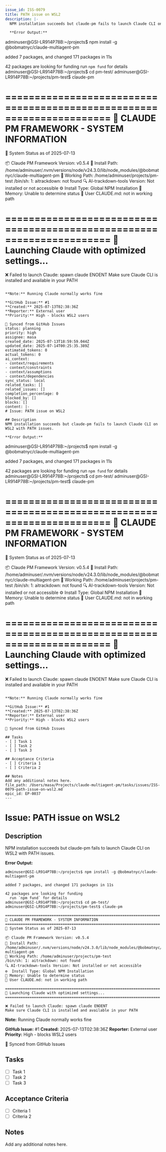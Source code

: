 ```yaml
---
issue_id: ISS-0079
title: PATH issue on WSL2
description: |-
  NPM installation succeeds but claude-pm fails to launch Claude CLI on WSL2 with PATH issues.

  **Error Output:**
  ```
  adminuser@GSI-LR914P78B:~/projects$ npm install -g @bobmatnyc/claude-multiagent-pm

  added 7 packages, and changed 171 packages in 11s

  42 packages are looking for funding
    run `npm fund` for details
  adminuser@GSI-LR914P78B:~/projects$ cd pm-test/
  adminuser@GSI-LR914P78B:~/projects/pm-test$ claude-pm

  ======================================================================
  🚀 CLAUDE PM FRAMEWORK - SYSTEM INFORMATION
  ======================================================================
  📅 System Status as of 2025-07-13

  📦 Claude PM Framework Version: v0.5.4
  📁 Install Path: /home/adminuser/.nvm/versions/node/v24.3.0/lib/node_modules/@bobmatnyc/claude-multiagent-pm
  📂 Working Path: /home/adminuser/projects/pm-test
  /bin/sh: 1: aitrackdown: not found
  🔍 AI-trackdown-tools Version: Not installed or not accessible
  ⚙️  Install Type: Global NPM Installation
  🧠 Memory: Unable to determine status
  📄 User CLAUDE.md: not in working path

  ======================================================================
  🎯 Launching Claude with optimized settings...
  ======================================================================

  ❌ Failed to launch Claude: spawn claude ENOENT
  Make sure Claude CLI is installed and available in your PATH
  ```

  **Note:** Running Claude normally works fine

  **GitHub Issue:** #1
  **Created:** 2025-07-13T02:38:36Z
  **Reporter:** External user
  **Priority:** High - blocks WSL2 users

  🤖 Synced from GitHub Issues
status: planning
priority: high
assignee: masa
created_date: 2025-07-13T18:59:59.044Z
updated_date: 2025-07-14T00:25:35.389Z
estimated_tokens: 0
actual_tokens: 0
ai_context:
  - context/requirements
  - context/constraints
  - context/assumptions
  - context/dependencies
sync_status: local
related_tasks: []
related_issues: []
completion_percentage: 0
blocked_by: []
blocks: []
content: |-
  # Issue: PATH issue on WSL2

  ## Description
  NPM installation succeeds but claude-pm fails to launch Claude CLI on WSL2 with PATH issues.

  **Error Output:**
  ```
  adminuser@GSI-LR914P78B:~/projects$ npm install -g @bobmatnyc/claude-multiagent-pm

  added 7 packages, and changed 171 packages in 11s

  42 packages are looking for funding
    run `npm fund` for details
  adminuser@GSI-LR914P78B:~/projects$ cd pm-test/
  adminuser@GSI-LR914P78B:~/projects/pm-test$ claude-pm

  ======================================================================
  🚀 CLAUDE PM FRAMEWORK - SYSTEM INFORMATION
  ======================================================================
  📅 System Status as of 2025-07-13

  📦 Claude PM Framework Version: v0.5.4
  📁 Install Path: /home/adminuser/.nvm/versions/node/v24.3.0/lib/node_modules/@bobmatnyc/claude-multiagent-pm
  📂 Working Path: /home/adminuser/projects/pm-test
  /bin/sh: 1: aitrackdown: not found
  🔍 AI-trackdown-tools Version: Not installed or not accessible
  ⚙️  Install Type: Global NPM Installation
  🧠 Memory: Unable to determine status
  📄 User CLAUDE.md: not in working path

  ======================================================================
  🎯 Launching Claude with optimized settings...
  ======================================================================

  ❌ Failed to launch Claude: spawn claude ENOENT
  Make sure Claude CLI is installed and available in your PATH
  ```

  **Note:** Running Claude normally works fine

  **GitHub Issue:** #1
  **Created:** 2025-07-13T02:38:36Z
  **Reporter:** External user
  **Priority:** High - blocks WSL2 users

  🤖 Synced from GitHub Issues

  ## Tasks
  - [ ] Task 1
  - [ ] Task 2
  - [ ] Task 3

  ## Acceptance Criteria
  - [ ] Criteria 1
  - [ ] Criteria 2

  ## Notes
  Add any additional notes here.
file_path: /Users/masa/Projects/claude-multiagent-pm/tasks/issues/ISS-0079-path-issue-on-wsl2.md
epic_id: EP-0037
---
```


# Issue: PATH issue on WSL2

## Description
NPM installation succeeds but claude-pm fails to launch Claude CLI on WSL2 with PATH issues.

**Error Output:**
```
adminuser@GSI-LR914P78B:~/projects$ npm install -g @bobmatnyc/claude-multiagent-pm

added 7 packages, and changed 171 packages in 11s

42 packages are looking for funding
  run `npm fund` for details
adminuser@GSI-LR914P78B:~/projects$ cd pm-test/
adminuser@GSI-LR914P78B:~/projects/pm-test$ claude-pm

======================================================================
🚀 CLAUDE PM FRAMEWORK - SYSTEM INFORMATION
======================================================================
📅 System Status as of 2025-07-13

📦 Claude PM Framework Version: v0.5.4
📁 Install Path: /home/adminuser/.nvm/versions/node/v24.3.0/lib/node_modules/@bobmatnyc/claude-multiagent-pm
📂 Working Path: /home/adminuser/projects/pm-test
/bin/sh: 1: aitrackdown: not found
🔍 AI-trackdown-tools Version: Not installed or not accessible
⚙️  Install Type: Global NPM Installation
🧠 Memory: Unable to determine status
📄 User CLAUDE.md: not in working path

======================================================================
🎯 Launching Claude with optimized settings...
======================================================================

❌ Failed to launch Claude: spawn claude ENOENT
Make sure Claude CLI is installed and available in your PATH
```

**Note:** Running Claude normally works fine

**GitHub Issue:** #1
**Created:** 2025-07-13T02:38:36Z
**Reporter:** External user
**Priority:** High - blocks WSL2 users

🤖 Synced from GitHub Issues

## Tasks
- [ ] Task 1
- [ ] Task 2
- [ ] Task 3

## Acceptance Criteria
- [ ] Criteria 1
- [ ] Criteria 2

## Notes
Add any additional notes here.

